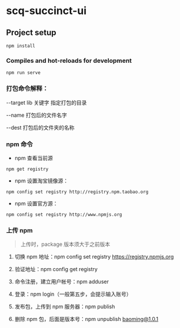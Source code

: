 # scq-succinct-ui

## Project setup

```
npm install
```

### Compiles and hot-reloads for development

```
npm run serve
```

### 打包命令解释：

--target lib 关键字 指定打包的目录

--name 打包后的文件名字

--dest 打包后的文件夹的名称

### npm 命令

- npm 查看当前源

```
npm get registry
```

- npm 设置淘宝镜像源：

```
npm config set registry http://registry.npm.taobao.org
```

- npm 设置官方源：

```
npm config set registry http://www.npmjs.org
```

### 上传 npm

> 上传时，package 版本须大于之前版本

1. 切换 npm 地址：npm config set registry https://registry.npmjs.org

2. 验证地址：npm config get registry

3. 命令注册，建立用户帐号：npm adduser

4. 登录：npm login（一般第五步，会提示输入账号）

5. 发布包，上传到 npm 服务器：npm publish

6. 删除 npm 包，后面是版本号：npm unpublish baoming@1.0.1
